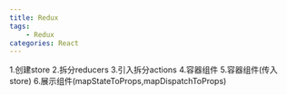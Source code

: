 ```yaml
---
title: Redux
tags:
    - Redux
categories: React
---
```

1.创建store
2.拆分reducers
3.引入拆分actions
4.容器组件
5.容器组件(传入store)
6.展示组件(mapStateToProps,mapDispatchToProps)